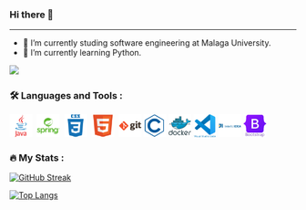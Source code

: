 ### Hi there 👋

<!--
**4lvaro22/4lvaro22** is a ✨ _special_ ✨ repository because its `README.md` (this file) appears on your GitHub profile.

Here are some ideas to get you started:

- 🔭 I’m currently working on ...
- 🌱 I’m currently learning ...
- 👯 I’m looking to collaborate on ...
- 🤔 I’m looking for help with ...
- 💬 Ask me about ...
- 📫 How to reach me: ...
- 😄 Pronouns: ...
- ⚡ Fun fact: ...
-->

---

- 🔭 I’m currently studing software engineering at Malaga University.
- 🌱 I’m currently learning Python.

![](https://komarev.com/ghpvc/?username=4lvaro22&color=blueviolet&Profile+Views)

### :hammer_and_wrench: Languages and Tools :  
<div>
  <img src="https://github.com/devicons/devicon/blob/master/icons/java/java-original-wordmark.svg" title="Java" alt="Java" width="40" height="40"/>&nbsp;
  <img src="https://github.com/devicons/devicon/blob/master/icons/spring/spring-original-wordmark.svg" title="Spring" alt="Spring" width="40" height="40"/>&nbsp;
  <img src="https://github.com/devicons/devicon/blob/master/icons/css3/css3-plain-wordmark.svg"  title="CSS3" alt="CSS" width="40" height="40"/>&nbsp;
  <img src="https://github.com/devicons/devicon/blob/master/icons/html5/html5-original.svg" title="HTML5" alt="HTML" width="40" height="40"/>&nbsp;
  <img src="https://github.com/devicons/devicon/blob/master/icons/git/git-original-wordmark.svg" title="Git" **alt="Git" width="40" height="40"/>
  <img src="https://github.com/devicons/devicon/blob/master/icons/c/c-line.svg" title="C" **alt="C" width="40" height="40"/>
  <img src="https://github.com/devicons/devicon/blob/master/icons/docker/docker-original-wordmark.svg" title="Docker" **alt="Docker" width="40" height="40"/>
  <img src="https://github.com/devicons/devicon/blob/master/icons/vscode/vscode-original-wordmark.svg" title="VSCode" **alt="VSCode" width="40" height="40"/>
  <img src="https://github.com/devicons/devicon/blob/master/icons/intellij/intellij-original-wordmark.svg" title="intelliJ" **alt="intelliJ" width="40" height="40"/>
  <img src="https://github.com/devicons/devicon/blob/master/icons/bootstrap/bootstrap-original-wordmark.svg" title="intelliJ" **alt="intelliJ" width="40" height="40"/>
</div>

### :fire: My Stats :  

[![GitHub Streak](http://github-readme-streak-stats.herokuapp.com?user=4lvaro22&theme=dark&background=000000)](https://git.io/streak-stats)

[![Top Langs](https://github-readme-stats.vercel.app/api/top-langs/?username=4lvaro22&layout=compact&theme=vision-friendly-dark)](https://github.com/anuraghazra/github-readme-stats)



